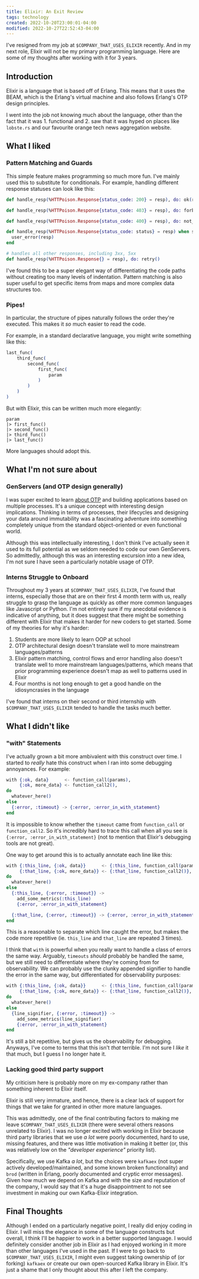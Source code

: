 ```yaml
---
title: Elixir: An Exit Review
tags: technology
created: 2022-10-20T23:00:01-04:00
modified: 2022-10-27T22:52:43-04:00
---
```



I've resigned from my job at `$COMPANY_THAT_USES_ELIXIR` recently.
And in my next role, Elixir will not be my primary programming language.
Here are some of my thoughts after working with it for 3 years.

## Introduction

Elixir is a language that is based off of Erlang.
This means that it uses the BEAM,
which is the Erlang's virtual machine
and also follows Erlang's OTP design principles.

I went into the job not knowing much about the language,
other than the fact that it was 1. functional
and 2. saw that it was hyped on places like `lobste.rs`
and our favourite orange tech news aggregation website.

## What I liked

### Pattern Matching and Guards

This simple feature makes programming so much more fun.
I've mainly used this to substitute for conditionals.
For example, handling different response statuses can look like this:

```elixir
def handle_resp(%HTTPoison.Response{status_code: 200} = resp), do: ok(resp)

def handle_resp(%HTTPoison.Response{status_code: 403} = resp), do: forbidden(resp)

def handle_resp(%HTTPoison.Response{status_code: 400} = resp), do: not_found(resp)

def handle_resp(%HTTPoison.Response{status_code: status} = resp) when status >= 400 and status < 500 do
  user_error(resp)
end

# handles all other responses, including 3xx, 5xx
def handle_resp(%HTTPoison.Response{} = resp), do: retry()
```

I've found this to be a super elegant way of differentiating the code paths
without creating too many levels of indentation.
Pattern matching is also super useful to get specific items from maps and more complex data structures too.

### Pipes!

In particular, the structure of pipes naturally follows the order they're executed.
This makes it _so_ much easier to read the code.

For example, in a standard declarative language, you might write something like this:

```elixir
last_func(
    third_func(
        second_func(
            first_func(
                param
            )
        )
    )
)
```

But with Elixir, this can be written much more elegantly:

```
param
|> first_func()
|> second_func()
|> third_func()
|> last_func()
```

More languages should adopt this.

## What I'm not sure about

### GenServers (and OTP design generally)

I was super excited to learn [about OTP](https://www.erlang.org/doc/design_principles/des_princ.html)
and building applications based on multiple processes.
It's a unique concept with interesting design implications.
Thinking in terms of processes, their lifecycles
and designing your data around immutability
was a fascinating adventure into something completely unique
from the standard object-oriented or even functional world.

Although this was intellectually interesting,
I don't think I've actually seen it used to its full potential
as we seldom needed to code our own GenServers.
So admittedly, although this was an interesting excursion into a new idea,
I'm not sure I have seen a particularly notable usage of OTP.

### Interns Struggle to Onboard

Throughout my 3 years at `$COMPANY_THAT_USES_ELIXIR`, I've found that interns,
especially those that are on their first 4 month term with us,
really struggle to grasp the language as quickly as other more common languages
like Javascript or Python.
I'm not entirely sure if my anecdotal evidence is indicative of anything,
but it does suggest that there might be something different with Elixir
that makes it harder for new coders to get started.
Some of my theories for why it's harder:

1. Students are more likely to learn OOP at school
1. OTP architectural design doesn't translate well to more mainstream languages/patterns
1. Elixir pattern matching, control flows and error handling 
   also doesn't translate well to more mainstream languages/patterns,
   which means that prior programming experience doesn't map as well to patterns used in Elixir
1. Four months is not long enough to get a good handle
   on the idiosyncrasies in the language

I've found that interns on their second or third internship with `$COMPANY_THAT_USES_ELIXIR`
tended to handle the tasks much better.

## What I didn't like

### "with" Statements

I've actually grown a bit more ambivalent with this construct over time.
I started to _really_ hate this construct when I ran into some debugging annoyances.
For example:

```elixir
with {:ok, data}      <- function_call(params),
     {:ok, more_data} <- function_call2(),
do
  whatever_here()
else
  {:error, :timeout} -> {:error, :error_in_with_statement}
end
```

It is impossible to know whether the `timeout` came from `function_call` or `function_call2`.
So it's incredibly hard to trace this call when all you see is `{:error, :error_in_with_statement}`
(not to mention that Elixir's debugging tools are not great).

One way to get around this is to actually annotate each line like this:

```elixir
with {:this_line, {:ok, data}}      <- {:this_line, function_call(params)},
     {:that_line, {:ok, more_data}} <- {:that_line, function_call2()},
do
  whatever_here()
else
  {:this_line, {:error, :timeout}} -> 
    add_some_metrics(:this_line)
    {:error, :error_in_with_statement}

  {:that_line, {:error, :timeout}} -> {:error, :error_in_with_statement}
end
```

This is a reasonable to separate which line caught the error,
but makes the code more repetitive (ie. `this_line` and `that_line` are repeated 3 times).

I think that `with` is powerful when you really want to handle a class of errors the same way.
Arguably, `timeouts` _should_ probably be handled the same,
but we still need to differentiate where they're coming from for observability.
We can probably use the clunky appended signifier to handle the error in the same way,
but differentiated for observability purposes:

```elixir
with {:this_line, {:ok, data}}      <- {:this_line, function_call(params)},
     {:that_line, {:ok, more_data}} <- {:that_line, function_call2()},
do
  whatever_here()
else
  {line_signifier, {:error, :timeout}} ->
    add_some_metrics(line_signifier)
    {:error, :error_in_with_statement}
end
```

It's still a bit repetitive, but gives us the observability for debugging.
Anyways, I've come to terms that this isn't _that_ terrible.
I'm not sure I _like_ it that much,
but I guess I no longer hate it.

### Lacking good third party support

My criticism here is probably more on my ex-company rather than something inherent to Elixir itself.

Elixir is still very immature,
and hence, there is a clear lack of support for things that
we take for granted in other more mature languages.

This was admittedly, one of the final contributing factors to making me leave `$COMPANY_THAT_USES_ELIXIR`
(there were several others reasons unrelated to Elixir).
I was no longer excited with working in Elixir
because third party libraries that we use _a lot_
were poorly documented,
hard to use,
missing features,
and there was little motivation in making it better
(or, this was relatively low on the _"developer experience"_ priority list).

Specifically, we use Kafka _a lot_,
but the choices were `kafkaex` (not super actively developed/maintained, and some known broken functionality)
and `brod` (written in Erlang, poorly documented and cryptic error messages).
Given how much we depend on Kafka
and with the size and reputation of the company,
I would say that it's a huge disappointment to not see investment in making our own Kafka-Elixir integration.

## Final Thoughts

Although I ended on a particularly negative point,
I really did enjoy coding in Elixir.
I will miss the elegance in some of the language constructs
but overall, I think I'll be happier to work in a better supported language.
I would definitely consider another job in Elixir
as I had enjoyed working in it more than other languages I've used in the past.
If I were to go back to `$COMPANY_THAT_USES_ELIXIR`,
I might even suggest taking ownership of (or forking) `kafkaex`
or create our own open-sourced Kafka library in Elixir.
It's just a shame that I only thought about this after I left the company.
